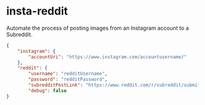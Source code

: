 # insta-reddit
Automate the process of posting images from an Instagram account to a Subreddit.

```json
{
    "instagram": {
        "accountUri": "https://www.instagram.com/accountusername/"
    },
    "reddit": {
        "username": "redditUsername",
        "password": "redditPassword",
        "subredditPostLink": "https://www.reddit.com/r/subreddit/submit",
        "debug": false
}
```